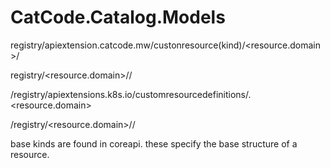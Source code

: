 # CatCode.Catalog.Models

registry/apiextension.catcode.mw/custonresource(kind)/<resource.domain>/<kind>

registry/<resource.domain>/<kind>/<resourcename>

/registry/apiextensions.k8s.io/customresourcedefinitions/<plural>.<resource.domain>

/registry/<resource.domain>/<plural-kind>/<resource-name>

base kinds are found in coreapi. these specify the base structure of a resource.